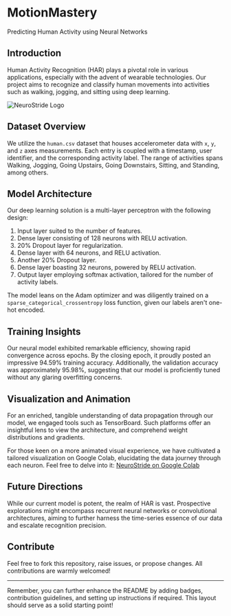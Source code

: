 # MotionMastery
Predicting Human Activity using Neural Networks



## Introduction
Human Activity Recognition (HAR) plays a pivotal role in various applications, especially with the advent of wearable technologies. Our project aims to recognize and classify human movements into activities such as walking, jogging, and sitting using deep learning.

![NeuroStride Logo](path_to_logo_image_if_you_have_one.png)

## Dataset Overview
We utilize the `human.csv` dataset that houses accelerometer data with `x`, `y`, and `z` axes measurements. Each entry is coupled with a timestamp, user identifier, and the corresponding activity label. The range of activities spans Walking, Jogging, Going Upstairs, Going Downstairs, Sitting, and Standing, among others.

## Model Architecture
Our deep learning solution is a multi-layer perceptron with the following design:

1. Input layer suited to the number of features.
2. Dense layer consisting of 128 neurons with RELU activation.
3. 20% Dropout layer for regularization.
4. Dense layer with 64 neurons, and RELU activation.
5. Another 20% Dropout layer.
6. Dense layer boasting 32 neurons, powered by RELU activation.
7. Output layer employing softmax activation, tailored for the number of activity labels.

The model leans on the Adam optimizer and was diligently trained on a `sparse_categorical_crossentropy` loss function, given our labels aren't one-hot encoded.

## Training Insights
Our neural model exhibited remarkable efficiency, showing rapid convergence across epochs. By the closing epoch, it proudly posted an impressive 94.59% training accuracy. Additionally, the validation accuracy was approximately 95.98%, suggesting that our model is proficiently tuned without any glaring overfitting concerns.

## Visualization and Animation
For an enriched, tangible understanding of data propagation through our model, we engaged tools such as TensorBoard. Such platforms offer an insightful lens to view the architecture, and comprehend weight distributions and gradients.

For those keen on a more animated visual experience, we have cultivated a tailored visualization on Google Colab, elucidating the data journey through each neuron. Feel free to delve into it:
[NeuroStride on Google Colab](https://colab.research.google.com/drive/132g6zNRSkz3Gy6mfWkaXr63ZUGU6O2M0#scrollTo=tmT1lGyyuK4I)

## Future Directions
While our current model is potent, the realm of HAR is vast. Prospective explorations might encompass recurrent neural networks or convolutional architectures, aiming to further harness the time-series essence of our data and escalate recognition precision.

## Contribute
Feel free to fork this repository, raise issues, or propose changes. All contributions are warmly welcomed!

---

Remember, you can further enhance the README by adding badges, contribution guidelines, and setting up instructions if required. This layout should serve as a solid starting point!
